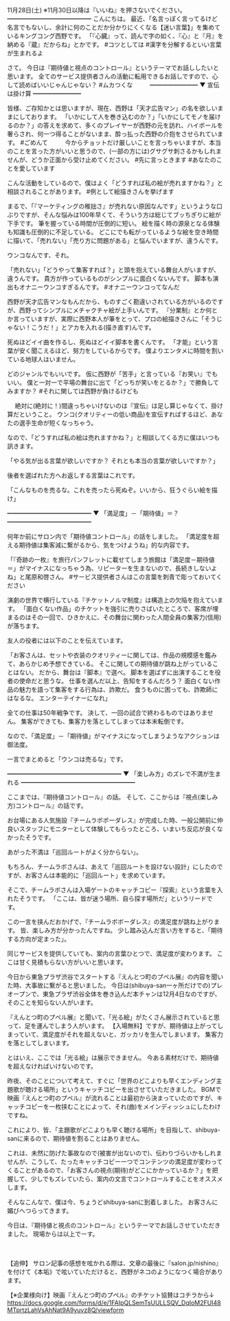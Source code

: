 11月28日(土) ※11月30日以降は『いいね』を押さないでください。
━━━━━━━━━━━━━━
こんにちは。
最近、「名言っぽく言ってるけど名言でもないし、余計に何のことだか分かりにくくなる【迷い言葉】」を集めているキングコング西野です。
「『心臓』って、読んで字の如く、『心』と『月』を納める『蔵』だからね」とかです。
#コツとしては
#漢字を分解するといい言葉が生まれるよ

さて。
今日は『期待値と視点のコントロール』というテーマでお話ししたいと思います。
全てのサービス提供者さんの活動に転用できるお話しですので、心して読めばいいじゃんじゃない？
#ムカつくな
　
　
━━━━━━━━
▼ 宣伝は掛け算
━━━━━━━━

皆様、ご存知かとは思いますが、現在、西野は「天才広告マン」の名を欲しいままにしております。
「いかにして人を巻き込むのか？」「いかにしてモノを届けるのか？」の答えを求めて、多くのプレイヤーが西野の元を訪れ、ハイボールを奢らされ、何一つ得ることがないまま、酔っ払った西野の介抱をさせられています。
#ごめんて
　
　
今からチョットだけ厳しいことを言っちゃいますが、本当のことを言った方がいいと思うので、(一部の方には)グサグサ刺さるかもしれませんが、どうか正面から受け止めてください。
#先に言っときます
#あなたのことを愛しています
　

こんな活動をしているので、僕はよく「どうすれば私の絵が売れますかね？」と相談されることがあります。
#例として絵描きさんを挙げます

まるで、「『マーケティングの稚拙さ』が売れない原因なんです」というような口ぶりですが、そんな悩みは100年早くて、そういう方は総じてブッちぎりに絵が下手です。
筆を握っている時間が圧倒的に短い。
絵を描く時の源泉となる体験も知識も圧倒的に不足している。
どこにでも転がっているような絵を空き時間に描いて、「売れない」「売り方に問題がある」と悩んでいますが、違うんです。

ウンコなんです、それ。

「売れない」「どうやって集客すれば？」と頭を抱えている舞台人がいますが、違うんです。
貴方が作っているものがシンプルに面白くないんです。
脚本も演出もオナニーウンコすぎるんです。
#オナニーウンコってなんだ

西野が天才広告マンなもんだから、ものすごく勘違いされている方がいるのですが、西野ってシンプルにメチャクチャ絵が上手いんです。
『分業制』とか何とか言っていますが、実際に西野本人が筆をとって、プロの絵描きさんに「そうじゃない！こうだ！」とアカを入れる(描き直す)んです。

死ぬほどイイ曲を作るし、死ぬほどイイ脚本を書くんです。
「才能」という言葉が安く聞こえるほど、努力をしているからです。
僕よりエンタメに時間を割いている地球人はいません。

どのジャンルでもいいです。
仮に西野が「苦手」と言っている『お笑い』でもいい。
僕と一対一で平場の舞台に出て「どっちが笑いをとるか？」で勝負してみますか？
#それに関しては西野が負けるけども

　
絶対に(絶対に！)間違っちゃいけないのは『宣伝』は足し算じゃなくて、掛け算だということ。
ウンコ(クオリティーの低い商品)を宣伝すればするほど、あなたの選手生命が短くなっちゃう。

なので、「どうすれば私の絵は売れますかね？」と相談してくる方に僕はいつも訊きます。

「やる気が出る言葉が欲しいですか？ それとも本当の言葉が欲しいですか？」

後者を選ばれた方へお返しする言葉はこれです。

「こんなものを売るな。これを売ったら死ぬぞ。いいから、狂うぐらい絵を描け」

━━━━━━━━━━━━━━
▼ 「満足度」－「期待値」＝？
━━━━━━━━━━━━━━

何年か前にサロン内で「期待値コントロール」の話をしました。
「満足度を超える期待値は集客減に繋がるから、気をつけようね」的な内容です。

「『奇跡の一枚』を旅行パンフレットに載せてしまう旅館は「満足度－期待値＝」がマイナスになっちゃう為、リピーターを生まないので、長続きしないよね」と尾原和啓さん。
#サービス提供者さんはこの言葉を刺青で彫っておいてください

演劇の世界で横行している『チケットノルマ制度』は構造上の欠陥を抱えています。
「面白くない作品」のチケットを強引に売りさばいたところで、客席が埋まるのはその一回で、ひきかえに、その舞台に関わった人間全員の集客力(信用)が落ちます。

友人の役者には以下のことを伝えています。

「お客さんは、セットや衣装のクオリティーに関しては、作品の規模感を鑑みて、あらかじめ予想できている。
そこに関しての期待値が跳ね上がっていることはない。
だから、舞台は『脚本』で選べ。
脚本を選ばずに出演することを役者の使命だと思うな。
仕事を選んだ以上、告知をするんだろう？
面白くない作品の魅力を語って集客をする行為は、詐欺だ。
食うものに困っても、詐欺師にはなるな。
エンターテイナーになれ」

全ての仕事は50年戦争です。
決して、一回の試合で終わるものではありません。
集客ができても、集客力を落としてしまっては本末転倒です。

なので、「満足度」－「期待値」がマイナスになってしまうようなアクションは御法度。

一言でまとめると「ウンコは売るな」です。

━━━━━━━━━━━━━━━━━━━
▼ 「楽しみ方」のズレで不満が生まれる
━━━━━━━━━━━━━━━━━━━

ここまでは、『期待値コントロール』の話。
そして、ここからは『視点(楽しみ方)コントロール』の話です。

お台場にある人気施設『チームラボボーダレス』が完成した時、一般公開前に仲良いスタッフにモニターとして体験してもらったところ、いまいち反応が良くなかったそうです。

あがった不満は「巡回ルートがよく分からない」。

もちろん、チームラボさんは、あえて「巡回ルートを設けない設計」にしたのですが、お客さんは本能的に「巡回ルート」を求めています。

そこで、チームラボさんは入場ゲートのキャッチコピー『探索』という言葉を入れたそうです。
「ここは、皆が迷う場所、自ら探す場所だ」というリードです。

この一言を挟んだおかげで、『チームラボボーダレス』の満足度が跳ね上がります。
皆、楽しみ方が分かったんですね。
少し踏み込んだ言い方をすると、「期待する方向が定まった」。

同じサービスを提供していても、案内の言葉ひとつで、満足度が変わります。
ここは甘く見積もらない方がいいと思います。

今日から東急プラザ渋谷でスタートする『えんとつ町のプペル展』の内容を聞いた時、大事故に繋がると思いました。
今日は(shibuya-san一ヶ所だけでの)プレオープンで、東急プラザ渋谷全体を巻き込んだ本チャンは12月4日なのですが、そのことを知らない人がいます。

『えんとつ町のプペル展』と聞いて、「光る絵」がたくさん展示されていると思って、足を運んでしまう人がいます。
【入場無料】ですが、期待値は上がってしまっていて、満足度がそれを超えないと、ガッカリを生んでしまいます。
集客力を落としてしまいます。

とはいえ、ここでは「光る絵」は展示できません。
今ある素材だけで、期待値を超えなければいけないのです。

昨夜、そのことについて考えて、すぐに「世界のどこよりも早くエンディング主題歌が聴ける場所」というキャッチコピーを出させていただきました。
BGMで映画『えんとつ町のプペル』が流れることは最初から決まっていたのですが、キャッチコピーを一枚挟むことによって、それ(曲)をメインディッシュにしたわけですね。

これにより、皆、「主題歌がどこよりも早く聴ける場所」を目指して、shibuya-sanに来るので、期待値を割ることはありません。

これは、未然に防げた事故なので(被害が出ないので)、伝わりづらいかもしれませんが、こうして、たったキャッチコピー一つでコンテンツの満足度が変わってくることがあるので、「お客さんの視点(期待)がどこにかかっているか？」を把握して、少しでもズレていたら、案内の文言でコントロールすることをオススメします。

そんなこんなで、僕は今、ちょうどshibuya-sanに到着しました。
お客さんに媚びへつらってきます。

今日は、『期待値と視点のコントロール』というテーマでお話しさせていただきました。
現場からは以上でーす。

　

【追伸】
サロン記事の感想を呟かれる際は、文章の最後に『salon.jp/nishino』を付けて《本垢》で呟いていただけると、西野がネコのようになつく場合があります。

【※企業様向け】映画『えんとつ町のプペル』のチケット協賛はコチラから↓
https://docs.google.com/forms/d/e/1FAIpQLSemTsUULLSQV_DqIoM2FUI48MTprtzLahVsAhNat9A9yuvz8Q/viewform
